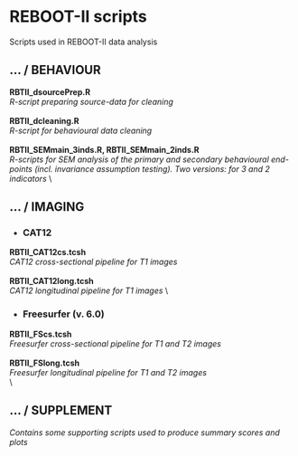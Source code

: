 # REBOOT-II scripts
Scripts used in REBOOT-II data analysis

## ... / BEHAVIOUR
**RBTII_dsourcePrep.R** \
_R-script preparing source-data for cleaning_ \
\
**RBTII_dcleaning.R** \
_R-script for behavioural data cleaning_ \
\
**RBTII_SEMmain_3inds.R, RBTII_SEMmain_2inds.R** \
_R-scripts for SEM analysis of the primary and secondary behavioural end-points
(incl. invariance assumption testing). Two versions: for 3 and 2 indicators_ \

## ... / IMAGING
* ### CAT12
**RBTII_CAT12cs.tcsh** \
_CAT12 cross-sectional pipeline for T1 images_ \
\
**RBTII_CAT12long.tcsh** \
_CAT12 longitudinal pipeline for T1 images_
\
* ### Freesurfer (v. 6.0)
**RBTII_FScs.tcsh** \
_Freesurfer cross-sectional pipeline for T1 and T2 images_ \
\
**RBTII_FSlong.tcsh** \
_Freesurfer longitudinal pipeline for T1 and T2 images_ \
\
## ... / SUPPLEMENT
_Contains some supporting scripts used to produce summary scores and plots_

